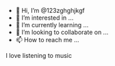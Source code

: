 - 👋 Hi, I’m @123zghghjkgf
- 👀 I’m interested in ...
- 🌱 I’m currently learning ...
- 💞️ I’m looking to collaborate on ...
- 📫 How to reach me ...

<!---
123zghghjkgf/123zghghjkgf is a ✨ special ✨ repository because its `README.md` (this file) appears on your GitHub profile.
You can click the Preview link to take a look at your changes.
--->I love listening to music
